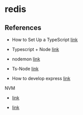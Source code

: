 # redis

## References

- How to Set Up a TypeScript [link](https://levelup.gitconnected.com/how-to-set-up-a-typescript-node-js-app-in-5-minutes-93ffee3b1768)

- Typescript + Node [link](https://blog.risingstack.com/building-a-node-js-app-with-typescript-tutorial/)

- nodemon [link](https://medium.com/bakatest-me/node-js-save-%E0%B9%80%E0%B8%A1%E0%B8%B7%E0%B9%88%E0%B8%AD%E0%B9%84%E0%B8%A3-auto-restart-app-%E0%B9%83%E0%B8%AB%E0%B9%89%E0%B8%97%E0%B8%B1%E0%B8%99%E0%B8%97%E0%B8%B5-%E0%B8%94%E0%B9%89%E0%B8%A7%E0%B8%A2-nodemon-live-relaod-2124d77b4fdd)

- Ts-Node [link](https://medium.com/@lebrancconvas/%E0%B8%A3%E0%B8%B1%E0%B8%99-typescript-%E0%B9%81%E0%B8%9A%E0%B8%9A%E0%B9%84%E0%B8%A1%E0%B9%88%E0%B8%95%E0%B9%89%E0%B8%AD%E0%B8%87%E0%B8%84%E0%B8%AD%E0%B8%A1%E0%B9%84%E0%B8%9E%E0%B8%A5%E0%B9%8C%E0%B9%80%E0%B8%9B%E0%B9%87%E0%B8%99-javascript-%E0%B8%87%E0%B9%88%E0%B8%B2%E0%B8%A2%E0%B9%86%E0%B8%94%E0%B9%89%E0%B8%A7%E0%B8%A2-ts-node-fa5fe6967925)

- How to develop express [link](https://dev.to/aligoren/developing-an-express-application-using-typescript-3b1)

NVM

- [link](https://www.sitepoint.com/quick-tip-multiple-versions-node-nvm/)

- [link](https://github.com/nvm-sh/nvm#install-script)